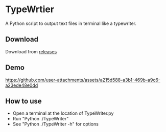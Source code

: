 # TypeWrtier

A Python script to output text files in terminal like a typewriter.

## Download
Download from [releases](https://github.com/Sir-Anno/TypeWriter/releases)

## Demo

https://github.com/user-attachments/assets/a215d588-a3b1-469b-a9c6-a23ede48e0dd

## How to use
- Open a terminal at the location of TypeWriter.py
- Run "Python ./TypeWriter"
- See "Python ./TypeWriter -h" for options
